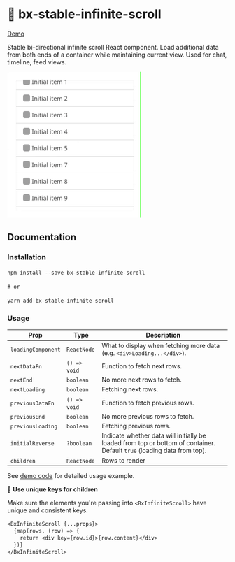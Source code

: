 # 📜 bx-stable-infinite-scroll

[Demo](https://cathykc.github.io/bx-stable-infinite-scroll/)

Stable bi-directional infinite scroll React component. Load additional data from both ends of a container while maintaining current view. Used for chat, timeline, feed views.

![](recording.gif)

## Documentation

### Installation

```
npm install --save bx-stable-infinite-scroll

# or

yarn add bx-stable-infinite-scroll
```

### Usage

| Prop               | Type         | Description                                                                                                             |
| ------------------ | ------------ | ----------------------------------------------------------------------------------------------------------------------- |
| `loadingComponent` | `ReactNode`  | What to display when fetching more data (e.g. `<div>Loading...</div>`).                                                 |
| `nextDataFn`       | `() => void` | Function to fetch next rows.                                                                                            |
| `nextEnd`          | `boolean`    | No more next rows to fetch.                                                                                             |
| `nextLoading`      | `boolean`    | Fetching next rows.                                                                                                     |
| `previousDataFn`   | `() => void` | Function to fetch previous rows.                                                                                        |
| `previousEnd`      | `boolean`    | No more previous rows to fetch.                                                                                         |
| `previousLoading`  | `boolean`    | Fetching previous rows.                                                                                                 |
| `initialReverse`   | `?boolean`   | Indicate whether data will initially be loaded from top or bottom of container. Default `true` (loading data from top). |
| `children`         | `ReactNode`  | Rows to render                                                                                                          |

See [demo code](https://github.com/cathykc/bx-stable-infinite-scroll/blob/master/examples/src/App.tsx) for detailed usage example.

**🚨 Use unique keys for children**

Make sure the elements you're passing into `<BxInfiniteScroll>` have unique and consistent keys.

```
<BxInfiniteScroll {...props}>
  {map(rows, (row) => {
    return <div key={row.id}>{row.content}</div>
  })}
</BxInfiniteScroll>
```
